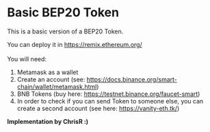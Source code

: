 # Basic BEP20 Token
This is a basic version of a BEP20 Token. 

You can deploy it in https://remix.ethereum.org/ 
<br><br>You will need:
1. Metamask as a wallet
2. Create an account (see: https://docs.binance.org/smart-chain/wallet/metamask.html)
3. BNB Tokens (buy here: https://testnet.binance.org/faucet-smart)
4. In order to check if you can send Token to someone else, you can create a second account (see here: https://vanity-eth.tk/)

<b>Implementation by ChrisR :)</b>
